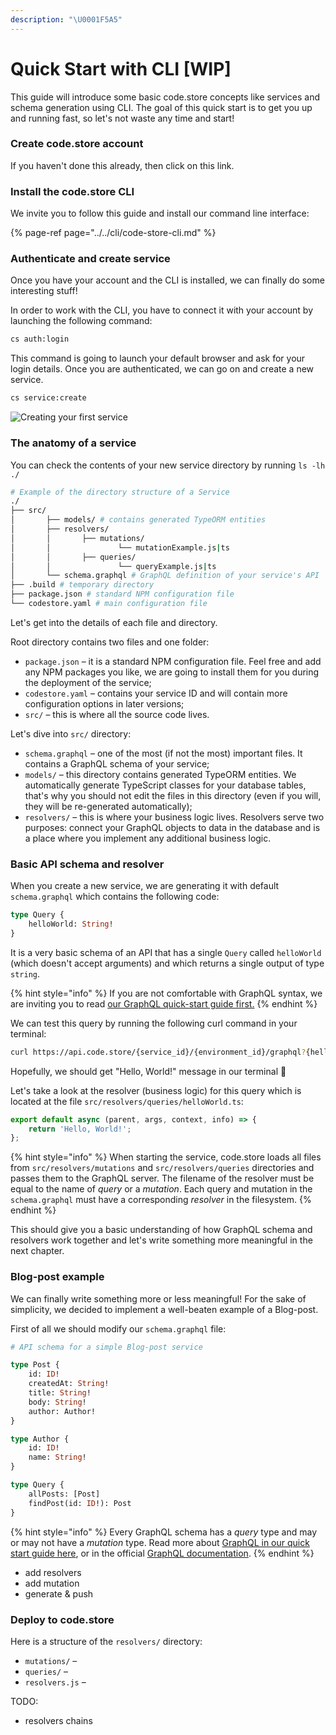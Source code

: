 ```yaml
---
description: "\U0001F5A5"
---
```


# Quick Start with CLI \[WIP\]

This guide will introduce some basic code.store concepts like services and schema generation using CLI. The goal of this quick start is to get you up and running fast, so let's not waste any time and start!

### Create code.store account

If you haven't done this already, then click on this link.

### Install the code.store CLI

We invite you to follow this guide and install our command line interface:

{% page-ref page="../../cli/code-store-cli.md" %}

### Authenticate and create service

Once you have your account and the CLI is installed, we can finally do some interesting stuff!

In order to work with the CLI, you have to connect it with your account by launching the following command:

```bash
cs auth:login
```

This command is going to launch your default browser and ask for your login details. Once you are authenticated, we can go on and create a new service.

```bash
cs service:create
```

![Creating your first service](../../.gitbook/assets/service-create.gif)

### The anatomy of a service

You can check the contents of your new service directory by running `ls -lh ./` 

```bash
# Example of the directory structure of a Service
./
├── src/
│		├── models/ # contains generated TypeORM entities
│		├── resolvers/
│		│		├── mutations/
│		│				└── mutationExample.js|ts
│		│		├── queries/
│		│				└── queryExample.js|ts
│		└── schema.graphql # GraphQL definition of your service's API
├── .build # temporary directory
├── package.json # standard NPM configuration file
└── codestore.yaml # main configuration file
```

Let's get into the details of each file and directory.

Root directory contains two files and one folder:

* `package.json` – it is a standard NPM configuration file. Feel free and add any NPM packages you like, we are going to install them for you during the deployment of the service;
* `codestore.yaml` – contains your service ID and will contain more configuration options in later versions;
* `src/` – this is where all the source code lives.

Let's dive into `src/` directory:

* `schema.graphql` – one of the most \(if not the most\) important files. It contains a GraphQL schema of your service;
* `models/` – this directory contains generated TypeORM entities. We automatically generate TypeScript classes for your database tables, that's why you should not edit the files in this directory \(even if you will, they will be re-generated automatically\);
* `resolvers/` – this is where your business logic lives. Resolvers serve two purposes: connect your GraphQL objects to data in the database and is a place where you implement any additional business logic.

### Basic API schema and resolver

When you create a new service, we are generating it with default `schema.graphql` which contains the following code:

```graphql
type Query {
    helloWorld: String!
}
```

It is a very basic schema of an API that has a single `Query` called `helloWorld` \(which doesn't accept arguments\) and which returns a single output of type `string`.

{% hint style="info" %}
If you are not comfortable with GraphQL syntax, we are inviting you to read [our GraphQL quick-start guide first.](../graphql-schemas.md)
{% endhint %}

We can test this query by running the following curl command in your terminal:

```bash
curl https://api.code.store/{service_id}/{environment_id}/graphql?{helloWorld}
```

Hopefully, we should get "Hello, World!" message in our terminal 🤞

Let's take a look at the resolver \(business logic\) for this query which is located at the file `src/resolvers/queries/helloWorld.ts`:

```typescript
export default async (parent, args, context, info) => {
    return 'Hello, World!';
};
```

{% hint style="info" %}
When starting the service, code.store loads all files from `src/resolvers/mutations` and `src/resolvers/queries` directories and passes them to the GraphQL server. The filename of the resolver must be equal to the name of _query_ or a _mutation_. Each query and mutation in the `schema.graphql` must have a corresponding _resolver_ in the filesystem.
{% endhint %}

This should give you a basic understanding of how GraphQL schema and resolvers work together and let's write something more meaningful in the next chapter.

### Blog-post example

We can finally write something more or less meaningful! For the sake of simplicity, we decided to implement a well-beaten example of a Blog-post.

First of all we should modify our `schema.graphql` file:

```graphql
# API schema for a simple Blog-post service

type Post {
    id: ID!
    createdAt: String!
    title: String!
    body: String!
    author: Author!
}

type Author {
    id: ID!
    name: String!
}

type Query {
    allPosts: [Post]
    findPost(id: ID!): Post
}
```

{% hint style="info" %}
Every GraphQL schema has a _query_ type and may or may not have a _mutation_ type. Read more about [GraphQL in our quick start guide here](../graphql-schemas.md), or in the official [GraphQL documentation](https://graphql.org/learn/schema/#object-types-and-fields).
{% endhint %}

* add resolvers
* add mutation
* generate & push

### Deploy to code.store

Here is a structure of the `resolvers/` directory:

* `mutations/` – 
* `queries/` – 
* `resolvers.js` – 

TODO:

* resolvers chains

